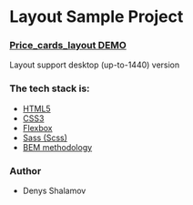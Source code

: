 # Layout Sample Project

### [Price_cards_layout DEMO](https://denysshalamov.github.io/Price_cards_layout/)

Layout support desktop (up-to-1440) version

### The tech stack is:

- [HTML5](https://en.wikipedia.org/wiki/HTML5)
- [CSS3](https://en.wikipedia.org/wiki/Cascading_Style_Sheets)
- [Flexbox](https://en.wikipedia.org/wiki/CSS_Flexible_Box_Layout)
- [Sass (Scss)](https://sass-lang.com/)
- [BEM methodology](https://en.bem.info/methodology/)

### Author

- Denys Shalamov